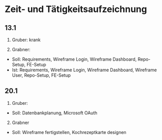 # Zeit- und Tätigkeitsaufzeichnung

## 13.1

1. Gruber:
   krank

2. Grabner:

- Soll: Requirements, Wireframe Login, Wireframe Dashboard, Repo-Setup, FE-Setup
- Ist: Requirements, Wireframe Login, Wireframe Dashboard, Wireframe User, Repo-Setup, FE-Setup

## 20.1

1. Gruber:

- Soll: Datenbankplanung, Microsoft OAuth

2. Grabner

- Soll: Wireframe fertigstellen, Kochrezeptkarte designen
